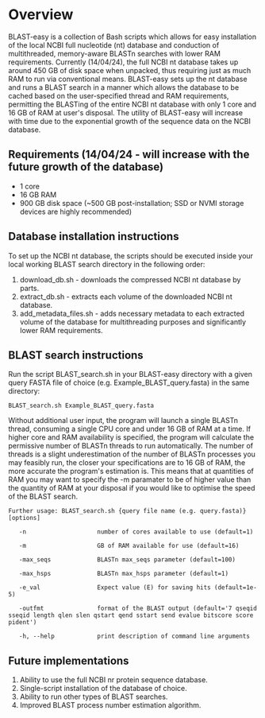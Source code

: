 # Overview
BLAST-easy is a collection of Bash scripts which allows for easy installation of the local NCBI full nucleotide (nt) database and conduction of multithreaded, memory-aware BLASTn searches with lower RAM requirements. Currently (14/04/24), the full NCBI nt database takes up around 450 GB of disk space when unpacked, thus requiring just as much RAM to run via conventional means. BLAST-easy sets up the nt database and runs a BLAST search in a manner which allows the database to be cached based on the user-specified thread and RAM requirements, permitting the BLASTing of the entire NCBI nt database with only 1 core and 16 GB of RAM at user's disposal. The utility of BLAST-easy will increase with time due to the exponential growth of the sequence data on the NCBI database.

## Requirements (14/04/24 - will increase with the future growth of the database)
- 1 core
- 16 GB RAM
- 900 GB disk space (~500 GB post-installation; SSD or NVMI storage devices are highly recommended)

## Database installation instructions
To set up the NCBI nt database, the scripts should be executed inside your local working BLAST search directory in the following order:
  1) download_db.sh - downloads the compressed NCBI nt database by parts.
  2) extract_db.sh - extracts each volume of the downloaded NCBI nt database.
  3) add_metadata_files.sh - adds necessary metadata to each extracted volume of the database for multithreading purposes and significantly lower RAM requirements.

## BLAST search instructions
Run the script BLAST_search.sh in your BLAST-easy directory with a given query FASTA file of choice (e.g. Example_BLAST_query.fasta) in the same directory:

```
BLAST_search.sh Example_BLAST_query.fasta
```

Without additional user input, the program will launch a single BLASTn thread, consuming a single CPU core and under 16 GB of RAM at a time. If higher core and RAM availability is specified, the program will calculate the permissive number of BLASTn threads to run automatically. The number of threads is a slight underestimation of the number of BLASTn processes you may feasibly run, the closer your specifications are to 16 GB of RAM, the more accurate the program's estimation is. This means that at quantities of RAM you may want to specify the -m paramater to be of higher value than the quantity of RAM at your disposal if you would like to optimise the speed of the BLAST search.

```
Further usage: BLAST_search.sh {query file name (e.g. query.fasta)} [options] 

   -n                    number of cores available to use (default=1)

   -m                    GB of RAM available for use (default=16)

   -max_seqs             BLASTn max_seqs parameter (default=100)

   -max_hsps             BLASTn max_hsps parameter (default=1)

   -e_val                Expect value (E) for saving hits (default=1e-5)

   -outfmt               format of the BLAST output (default='7 qseqid sseqid length qlen slen qstart qend sstart send evalue bitscore score pident')

   -h, --help            print description of command line arguments
```

## Future implementations
  1) Ability to use the full NCBI nr protein sequence database.
  2) Single-script installation of the database of choice.
  3) Ability to run other types of BLAST searches.
  4) Improved BLAST process number estimation algorithm.
